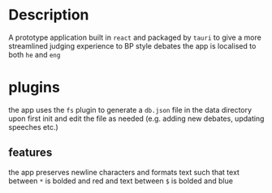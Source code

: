 # Description

A prototype application built in `react` and packaged by `tauri` to give a more streamlined judging experience to BP style debates
the app is localised to both `he` and `eng`

# plugins

the app uses the `fs` plugin to generate a `db.json` file in the data directory upon first init and edit the file as needed (e.g. adding new debates, updating speeches etc.)

## features

the app preserves newline characters and formats text such that text between `*` is bolded and red and text between `$` is bolded and blue

